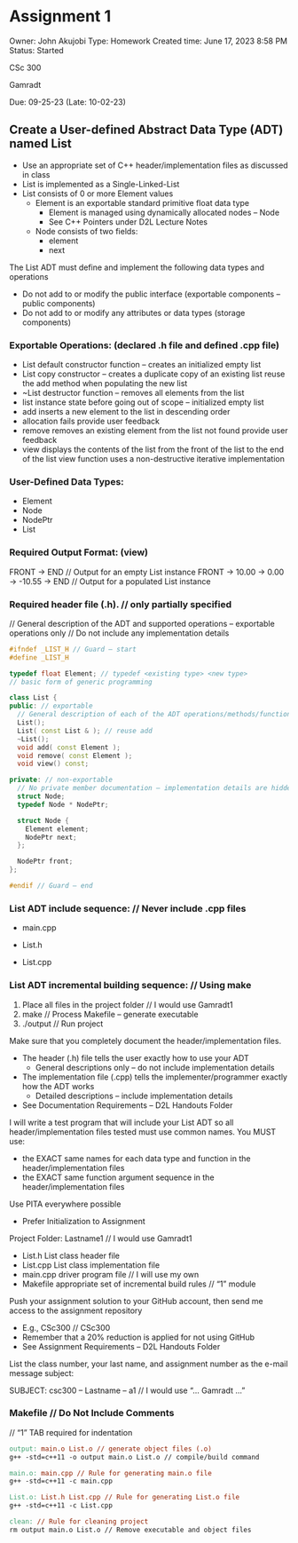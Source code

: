 # Assignment 1

Owner: John Akujobi
Type: Homework
Created time: June 17, 2023 8:58 PM
Status: Started

CSc 300

Gamradt

Due: 09-25-23 (Late: 10-02-23)

## Create a User-defined Abstract Data Type (ADT) named List

- Use an appropriate set of C++ header/implementation files as discussed in class
- List is implemented as a Single-Linked-List
- List consists of 0 or more Element values
  - Element is an exportable standard primitive float data type
    - Element is managed using dynamically allocated nodes – Node
    - See C++ Pointers under D2L Lecture Notes
  - Node consists of two fields:
    - element
    - next

The List ADT must define and implement the following data types and operations

- Do not add to or modify the public interface (exportable components – public components)
- Do not add to or modify any attributes or data types (storage components)

### Exportable Operations: (declared .h file and defined .cpp file)

- List default constructor function – creates an initialized empty list
- List copy constructor – creates a duplicate copy of an existing list
  reuse the add method when populating the new list
- ~List destructor function – removes all elements from the list
- list instance state before going out of scope – initialized empty list
- add inserts a new element to the list in descending order
- allocation fails provide user feedback
- remove removes an existing element from the list
  not found provide user feedback
- view displays the contents of the list from the front of the list to the end of the list
  view function uses a non-destructive iterative implementation

### User-Defined Data Types:

- Element
- Node
- NodePtr
- List

### Required Output Format: (view)

FRONT -> END // Output for an empty List instance
FRONT -> 10.00 -> 0.00 -> -10.55 -> END // Output for a populated List instance

### Required header file (.h). // only partially specified

// General description of the ADT and supported operations – exportable operations only
// Do not include any implementation details

```cpp
#ifndef _LIST_H // Guard – start
#define _LIST_H

typedef float Element; // typedef <existing type> <new type>
// basic form of generic programming

class List {
public: // exportable
  // General description of each of the ADT operations/methods/functions – exportable operations only
  List();
  List( const List & ); // reuse add
  ~List();
  void add( const Element );
  void remove( const Element );
  void view() const;

private: // non-exportable
  // No private member documentation – implementation details are hidden/abstracted away
  struct Node;
  typedef Node * NodePtr;

  struct Node {
    Element element;
    NodePtr next;
  };

  NodePtr front;
};

#endif // Guard – end

```

### List ADT include sequence: // Never include .cpp files

- main.cpp

- List.h

- List.cpp

### List ADT incremental building sequence: // Using make

1. Place all files in the project folder // I would use Gamradt1
2. make // Process Makefile – generate executable
3. ./output // Run project

Make sure that you completely document the header/implementation files.

- The header (.h) file tells the user exactly how to use your ADT
  - General descriptions only – do not include implementation details
- The implementation file (.cpp) tells the implementer/programmer exactly how the ADT works
  - Detailed descriptions – include implementation details
- See Documentation Requirements – D2L Handouts Folder

I will write a test program that will include your List ADT so all header/implementation files tested must use common names. You MUST use:

- the EXACT same names for each data type and function in the header/implementation files
- the EXACT same function argument sequence in the header/implementation files

Use PITA everywhere possible

- Prefer Initialization to Assignment

Project Folder: Lastname1 // I would use Gamradt1

- List.h List class header file
- List.cpp List class implementation file
- main.cpp driver program file // I will use my own
- Makefile appropriate set of incremental build rules // “1” module

Push your assignment solution to your GitHub account, then send me access to the assignment repository

- E.g., CSc300 // CSc300
- Remember that a 20% reduction is applied for not using GitHub
- See Assignment Requirements – D2L Handouts Folder

List the class number, your last name, and assignment number as the e-mail message subject:

SUBJECT: csc300 – Lastname – a1 // I would use “... Gamradt ...”

### Makefile // Do Not Include Comments

// “1” TAB required for indentation

```makefile
output: main.o List.o // generate object files (.o)
g++ -std=c++11 -o output main.o List.o // compile/build command

main.o: main.cpp // Rule for generating main.o file
g++ -std=c++11 -c main.cpp

List.o: List.h List.cpp // Rule for generating List.o file
g++ -std=c++11 -c List.cpp

clean: // Rule for cleaning project
rm output main.o List.o // Remove executable and object files

```
